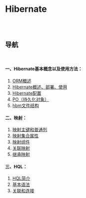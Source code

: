 # Hibernate

<br><br>

## 导航

<br>

#### 一、Hibernate基本概念以及使用方法：
1. [ORM概述](Hibernate基本概念以及使用方法/ORM概述.md#orm概述)
2. [Hibernate概述、部署、使用](Hibernate基本概念以及使用方法/Hibernate概述、部署、使用.md#hibernate概述部署使用)
3. [Hibernate配置](Hibernate基本概念以及使用方法/Hibernate配置.md#hibernate配置)
4. [PO（持久化对象）](Hibernate基本概念以及使用方法/PO.md#po持久化对象)
5. [hbm文件结构](Hibernate基本概念以及使用方法/hbm文件结构.md#hbm文件结构)

#### 二、映射：
1. [映射主键和普通列](映射/映射主键和普通列.md#映射主键和普通列)
2. [映射集合属性](映射/映射集合属性.md#映射集合属性)
3. [映射组件](映射/映射组件.md#映射组件)
4. [关联映射](映射/关联映射.md#关联映射)
5. [继承映射](映射/继承映射.md#继承映射)

#### 三、HQL：
1. [HQL简介](HQL/HQL简介.md#hql简介)
2. [基本语法](HQL/基本语法.md#基本语法)
3. [关联和连接](HQL/关联和连接.md#关联和连接)
